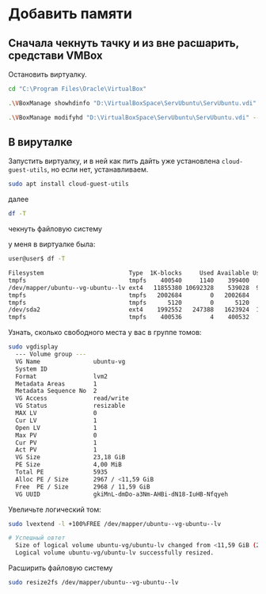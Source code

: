 # Добавить памяти

## Сначала чекнуть тачку и из вне расшарить, средстави VMBox

Остановить виртуалку.

```bash
cd "C:\Program Files\Oracle\VirtualBox"
```

```bash
.\VBoxManage showhdinfo "D:\VirtualBoxSpace\ServUbuntu\ServUbuntu.vdi"
```

```bash
.\VBoxManage modifyhd "D:\VirtualBoxSpace\ServUbuntu\ServUbuntu.vdi" --resize 64000
```

## В вируталке

Запустить виртуалку, и в ней как пить дайть уже установлена `cloud-guest-utils`, но если нет, устанавливаем.

```bash
sudo apt install cloud-guest-utils
```

далее

```bash
df -T
```

чекнуть файловую систему

у меня в виртуалке была:

```bash
user@user$ df -T

Filesystem                        Type  1K-blocks     Used Available Use% Mounted on
tmpfs                             tmpfs    400540     1140    399400   1% /run
/dev/mapper/ubuntu--vg-ubuntu--lv ext4   11855380 10692328    539028  96% /
tmpfs                             tmpfs   2002684        0   2002684   0% /dev/shm
tmpfs                             tmpfs      5120        0      5120   0% /run/lock
/dev/sda2                         ext4    1992552   247388   1623924  14% /boot
tmpfs                             tmpfs    400536        4    400532   1% /run/user/1000
```

Узнать, сколько свободного места у вас в группе томов:

```bash
sudo vgdisplay
  --- Volume group ---
  VG Name               ubuntu-vg
  System ID             
  Format                lvm2
  Metadata Areas        1
  Metadata Sequence No  2
  VG Access             read/write
  VG Status             resizable
  MAX LV                0
  Cur LV                1
  Open LV               1
  Max PV                0
  Cur PV                1
  Act PV                1
  VG Size               23,18 GiB
  PE Size               4,00 MiB
  Total PE              5935
  Alloc PE / Size       2967 / <11,59 GiB
  Free  PE / Size       2968 / 11,59 GiB
  VG UUID               gkiMnL-dmDo-a3Nm-AHBi-dN18-IuHB-Nfqyeh
```

Увеличьте логический том:

```bash
sudo lvextend -l +100%FREE /dev/mapper/ubuntu--vg-ubuntu--lv

# Успешный овтет
  Size of logical volume ubuntu-vg/ubuntu-lv changed from <11,59 GiB (2967 extents) to 23,18 GiB (5935 extents).
  Logical volume ubuntu-vg/ubuntu-lv successfully resized.
```

Расширить файловую систему

```bash
sudo resize2fs /dev/mapper/ubuntu--vg-ubuntu--lv
```
